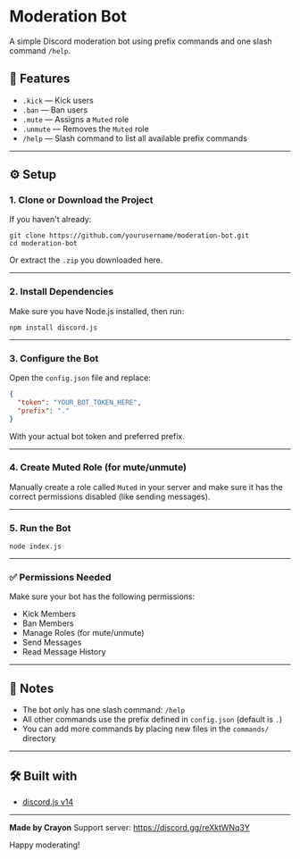 # Moderation Bot

A simple Discord moderation bot using prefix commands and one slash command `/help`.

## 🧾 Features

- `.kick` — Kick users
- `.ban` — Ban users
- `.mute` — Assigns a `Muted` role
- `.unmute` — Removes the `Muted` role
- `/help` — Slash command to list all available prefix commands

---

## ⚙️ Setup

### 1. Clone or Download the Project

If you haven't already:

```
git clone https://github.com/yourusername/moderation-bot.git
cd moderation-bot
```

Or extract the `.zip` you downloaded here.

---

### 2. Install Dependencies

Make sure you have Node.js installed, then run:

```
npm install discord.js
```

---

### 3. Configure the Bot

Open the `config.json` file and replace:

```json
{
  "token": "YOUR_BOT_TOKEN_HERE",
  "prefix": "."
}
```

With your actual bot token and preferred prefix.

---

### 4. Create Muted Role (for mute/unmute)

Manually create a role called `Muted` in your server and make sure it has the correct permissions disabled (like sending messages).

---

### 5. Run the Bot

```
node index.js
```

---

### ✅ Permissions Needed

Make sure your bot has the following permissions:

- Kick Members
- Ban Members
- Manage Roles (for mute/unmute)
- Send Messages
- Read Message History

---

## 📌 Notes

- The bot only has one slash command: `/help`
- All other commands use the prefix defined in `config.json` (default is `.`)
- You can add more commands by placing new files in the `commands/` directory

---

## 🛠 Built with

- [discord.js v14](https://discord.js.org/)

---

**Made by Crayon**
Support server: https://discord.gg/reXktWNq3Y

Happy moderating!
